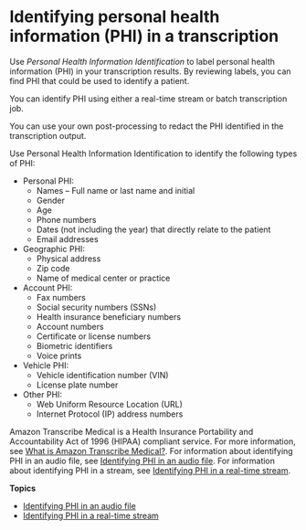 # Identifying personal health information \(PHI\) in a transcription<a name="phi-id"></a>

Use *Personal Health Information Identification* to label personal health information \(PHI\) in your transcription results\. By reviewing labels, you can find PHI that could be used to identify a patient\.

You can identify PHI using either a real\-time stream or batch transcription job\. 

You can use your own post\-processing to redact the PHI identified in the transcription output\.

Use Personal Health Information Identification to identify the following types of PHI:
+ Personal PHI:
  + Names – Full name or last name and initial
  + Gender
  + Age
  + Phone numbers
  + Dates \(not including the year\) that directly relate to the patient
  + Email addresses
+ Geographic PHI:
  + Physical address
  + Zip code
  + Name of medical center or practice
+ Account PHI:
  + Fax numbers
  + Social security numbers \(SSNs\)
  + Health insurance beneficiary numbers
  + Account numbers
  + Certificate or license numbers
  + Biometric identifiers
  + Voice prints
+ Vehicle PHI:
  + Vehicle identification number \(VIN\)
  + License plate number
+ Other PHI:
  + Web Uniform Resource Location \(URL\)
  + Internet Protocol \(IP\) address numbers

Amazon Transcribe Medical is a Health Insurance Portability and Accountability Act of 1996 \(HIPAA\) compliant service\. For more information, see [What is Amazon Transcribe Medical?](what-is-transcribe-med.md)\. For information about identifying PHI in an audio file, see [Identifying PHI in an audio file](phi-id-batch.md)\. For information about identifying PHI in a stream, see [Identifying PHI in a real\-time stream](phi-id-stream.md)\.

**Topics**
+ [Identifying PHI in an audio file](phi-id-batch.md)
+ [Identifying PHI in a real\-time stream](phi-id-stream.md)